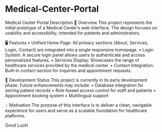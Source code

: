 # Medical-Center-Portal
Medical Center Portal Description
🏥 Overview
This project represents the initial prototype of a Medical Center’s web interface. The design focuses on usability and accessibility, intended for patients and administrators.

🖥️ Features
•⁠  ⁠Unified Home Page: All primary sections (About, Services, Login, Contact) are integrated into a single responsive homepage.
•⁠  ⁠Login System: A secure login panel allows users to authenticate and access personalized features.
•⁠  ⁠Services Display: Showcases the range of healthcare services provided by the medical center.
•⁠  ⁠Contact Integration: Built-in contact section for inquiries and appointment requests.

🚧 Development Status
This project is currently in its early development phase. Future enhancements may include:
•⁠  ⁠Database integration for storing patient records
•⁠  ⁠Role-based access control for staff and patients
•⁠  ⁠Appointment booking system
•⁠  ⁠Multilingual support

💡 Motivation
The purpose of this interface is to deliver a clean, navigable experience for users and serve as a scalable foundation for healthcare platforms.

Good Luck!
